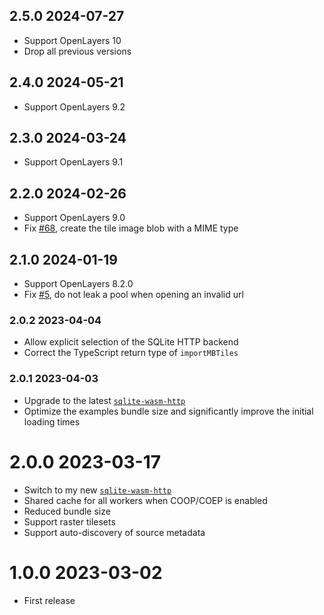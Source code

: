 ## 2.5.0 2024-07-27

 - Support OpenLayers 10
 - Drop all previous versions

## 2.4.0 2024-05-21

 - Support OpenLayers 9.2

## 2.3.0 2024-03-24

 - Support OpenLayers 9.1
 
## 2.2.0 2024-02-26

 - Support OpenLayers 9.0
 - Fix [#68](https://github.com/mmomtchev/ol-mbtiles/issues/68), create the tile image blob with a MIME type

## 2.1.0 2024-01-19

 - Support OpenLayers 8.2.0
 - Fix [#5](https://github.com/mmomtchev/ol-mbtiles/issues/5), do not leak a pool when opening an invalid url

### 2.0.2 2023-04-04

- Allow explicit selection of the SQLite HTTP backend
- Correct the TypeScript return type of `importMBTiles`

### 2.0.1 2023-04-03

- Upgrade to the latest [`sqlite-wasm-http`](https://github.com/mmomtchev/sqlite-wasm-http)
- Optimize the examples bundle size and significantly improve the initial loading times

# 2.0.0 2023-03-17

- Switch to my new [`sqlite-wasm-http`](https://github.com/mmomtchev/sqlite-wasm-http)
- Shared cache for all workers when COOP/COEP is enabled
- Reduced bundle size
- Support raster tilesets
- Support auto-discovery of source metadata

# 1.0.0 2023-03-02

- First release
